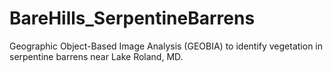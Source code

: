# BareHills_SerpentineBarrens
Geographic Object-Based Image Analysis (GEOBIA) to identify vegetation in serpentine barrens near Lake Roland, MD.

